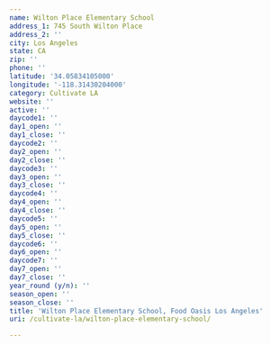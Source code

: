 ```yaml
---
name: Wilton Place Elementary School
address_1: 745 South Wilton Place
address_2: ''
city: Los Angeles
state: CA
zip: ''
phone: ''
latitude: '34.05834105000'
longitude: '-118.31430204000'
category: Cultivate LA
website: ''
active: ''
daycode1: ''
day1_open: ''
day1_close: ''
daycode2: ''
day2_open: ''
day2_close: ''
daycode3: ''
day3_open: ''
day3_close: ''
daycode4: ''
day4_open: ''
day4_close: ''
daycode5: ''
day5_open: ''
day5_close: ''
daycode6: ''
day6_open: ''
daycode7: ''
day7_open: ''
day7_close: ''
year_round (y/n): ''
season_open: ''
season_close: ''
title: 'Wilton Place Elementary School, Food Oasis Los Angeles'
uri: /cultivate-la/wilton-place-elementary-school/

---
```

